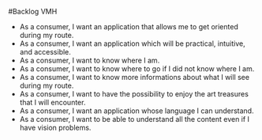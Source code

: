 #Backlog VMH

- As a consumer, I want an application that allows me to get oriented during my route.
- As a consumer, I want  an application which will be practical, intuitive, and accessible.
- As a consumer, I want to know where I am.
- As a consumer, I want to know where to go if I did not know where I am.
- As a consumer, I want to know more informations about what I will see during my route.
- As a consumer, I want to have the possibility to enjoy the art treasures that I will encounter.
- As a consumer, I want an application whose language I can understand.
- As a consumer, I want to be able to understand all the content even if I have vision problems.